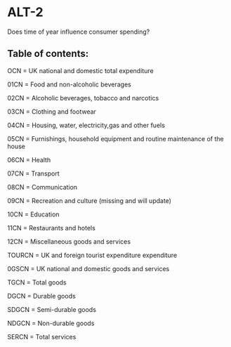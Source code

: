 # ALT-2
Does time of year influence consumer spending?

## **Table of contents:**

OCN = UK national and domestic total expenditure

01CN = Food and non-alcoholic beverages

02CN = Alcoholic beverages, tobacco and narcotics

03CN = Clothing and footwear

04CN = Housing, water, electricity,gas and other fuels

05CN = Furnishings, household equipment and routine maintenance of the house

06CN = Health

07CN = Transport

08CN = Communication

09CN = Recreation and culture (missing and will update)

10CN = Education

11CN = Restaurants and hotels

12CN = Miscellaneous goods and services

TOURCN = UK and foreign tourist expenditure expenditure

0GSCN = UK national and domestic goods and services

TGCN = Total goods

DGCN = Durable goods

SDGCN = Semi-durable goods

NDGCN = Non-durable goods

SERCN = Total services
